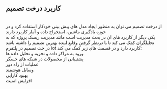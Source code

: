 ## کاربرد درخت تصمیم
<br/>
<div dir "ltr">
از درخت تصمیم می توان به منظور ایجاد مدل های پیش بینی خودکار استفاده کرد و در حوزه یادگیری ماشین، استخراج داده و آمار کاربرد دارند
<br/>
یکی دیگر از کاربرد های ان در بحث مدیریت است مانند مدیریت ریسک پروژه که به تحلیلگران کمک می کند تا با درنظر گرفتن وقایع اینده بهترین تصمیم را داشته باشد
<br/>
در حت تصمیم در پلتفرم iot کاربرد دارد و در قسمت های زیر کمک می کند:
<br/>
ورود به مراکز داده و تجزیه و تحلیل داده ها
<br/>
پشتیبانی از محصولات در شبکه های حسگر
<br/>
عملیات از راه دور
<br/>
وسایل هوشمند
<br/>
بهبود کارایی
<br/>
افزایش امنیت
<br/>
</div>
